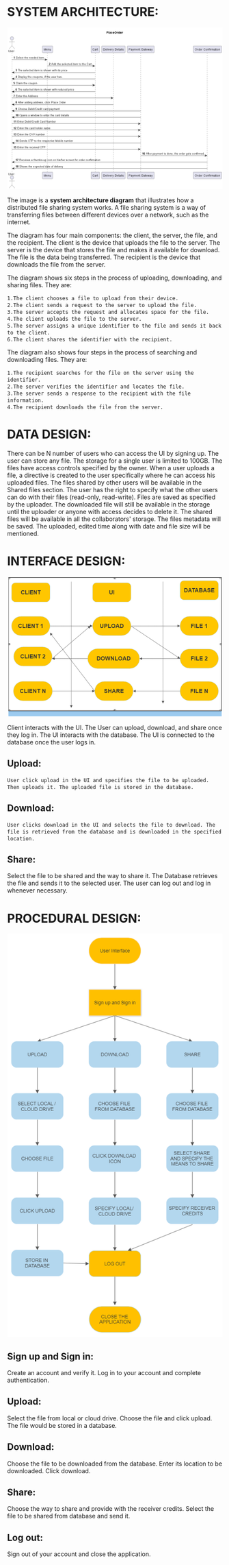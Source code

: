 
# SYSTEM ARCHITECTURE: #

![System Architecture diagram](./Sequence_diagram.png)

The image is a **system architecture diagram** that illustrates how a distributed file sharing system works. A file sharing system is a way of transferring files between different devices over a network, such as the internet.

The diagram has four main components: the client, the server, the file, and the recipient. The client is the device that uploads the file to the server. The server is the device that stores the file and makes it available for download. The file is the data being transferred. The recipient is the device that downloads the file from the server.

The diagram shows six steps in the process of uploading, downloading, and sharing files. They are:

    1.The client chooses a file to upload from their device.
    2.The client sends a request to the server to upload the file.
    3.The server accepts the request and allocates space for the file.
    4.The client uploads the file to the server.
    5.The server assigns a unique identifier to the file and sends it back to the client.
    6.The client shares the identifier with the recipient.

The diagram also shows four steps in the process of searching and downloading files. They are:

    1.The recipient searches for the file on the server using the identifier.
    2.The server verifies the identifier and locates the file.
    3.The server sends a response to the recipient with the file information.
    4.The recipient downloads the file from the server.


# DATA DESIGN: #

There can be N number of users who can access the UI by signing up.
The user can store any file. The storage for a single user is limited to 100GB. 
The files have access controls specified by the owner. 
When a user uploads a file, a directive is created to the user specifically where he can access his uploaded files. 
The files shared by other users will be available in the Shared files section. 
The user has the right to specify what the other users can do with their files (read-only, read-write). Files are saved as specified by the uploader. 
The downloaded file will still be available in the storage until the uploader or anyone with access decides to delete it. 
The shared files will be available in all the collaborators' storage.
The files metadata will be saved.
The uploaded, edited time along with date and file size will be mentioned.

# INTERFACE DESIGN: #
                       
![interface design diagram](./Interface_design_diagram.png)

Client interacts with the UI. The User can upload, download, and share once they log in. The UI interacts with the database. The UI is connected to the database once the user logs in.

## Upload: ##

    User click upload in the UI and specifies the file to be uploaded. Then uploads it. The uploaded file is stored in the database.

## Download: ##
    
    User clicks download in the UI and selects the file to download. The file is retrieved from the database and is downloaded in the specified location.

## Share: ##

Select the file to be shared and the way to share it. The Database retrieves the file and sends it to the selected user.
The user can log out and log in whenever necessary.

# PROCEDURAL DESIGN: #

![procedural design diagram](./Procedural_design.png)
                                                   
## Sign up and Sign in: ##
Create an account and verify it.
Log in to your account and complete authentication.

## Upload: ##
Select the file from local or cloud drive.
Choose the file and click upload.
The file would be stored in a database.

## Download: ##
Choose the file to be downloaded from the database.
Enter its location to be downloaded.
Click download.

## Share: ##
Choose the way to share and provide with the receiver credits.
Select the file to be shared from database and send it.

## Log out: ##
Sign out of your account and close the application.
